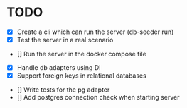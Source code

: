 # TODO

- [x] Create a cli which can run the server (db-seeder run)
- [x] Test the server in a real scenario
- [] Run the server in the docker compose file
- [x] Handle db adapters using DI
- [x] Support foreign keys in relational databases
- [] Write tests for the pg adapter
- [] Add postgres connection check when starting server